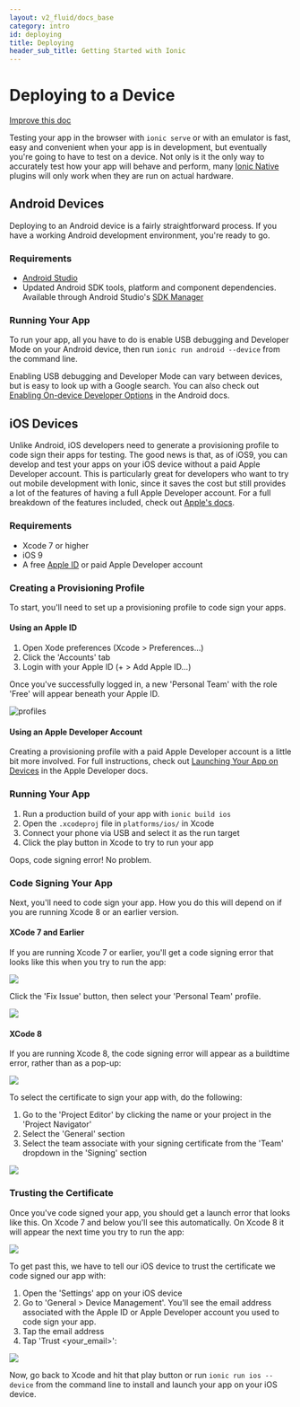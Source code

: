 ```yaml
---
layout: v2_fluid/docs_base
category: intro
id: deploying
title: Deploying
header_sub_title: Getting Started with Ionic
---
```



# Deploying to a Device

<a class="improve-v2-docs" href='https://github.com/driftyco/ionic-site/edit/master/content/docs/v2/setup/migration/index.md'>Improve this doc</a>

Testing your app in the browser with `ionic serve` or with an emulator is fast, easy and convenient when your app is in development, but eventually you're going to have to test on a device. Not only is it the only way to accurately test how your app will behave and perform, many [Ionic Native](http://ionicframework.com/docs/v2/native/) plugins will only work when they are run on actual hardware.

## Android Devices

Deploying to an Android device is a fairly straightforward process. If you have a working Android development environment, you're ready to go.

### Requirements

- [Android Studio](https://developer.android.com/studio/index.html)
- Updated Android SDK tools, platform and component dependencies. Available through Android Studio's [SDK Manager](https://developer.android.com/studio/intro/update.html)

### Running Your App

To run your app, all you have to do is enable USB debugging and Developer Mode on your Android device, then run `ionic run android --device` from the command line.

Enabling USB debugging and Developer Mode can vary between devices, but is easy to look up with a Google search. You can also check out [Enabling On-device Developer Options](https://developer.android.com/studio/run/device.html#developer-device-options) in the Android docs.

## iOS Devices

Unlike Android, iOS developers need to generate a provisioning profile to code sign their apps for testing. The good news is that, as of iOS9, you can develop and test your apps on your iOS device without a paid Apple Developer account. This is particularly great for developers who want to try out mobile development with Ionic, since it saves the cost but still provides a lot of the features of having a full Apple Developer account. For a full breakdown of the features included, check out [Apple's docs](https://developer.apple.com/library/ios/documentation/IDEs/Conceptual/AppDistributionGuide/SupportedCapabilities/SupportedCapabilities.html#//apple_ref/doc/uid/TP40012582-CH38-SW1).

### Requirements

- Xcode 7 or higher
- iOS 9
- A free [Apple ID](https://appleid.apple.com/) or paid Apple Developer account

### Creating a Provisioning Profile

To start, you'll need to set up a provisioning profile to code sign your apps.

#### Using an Apple ID

1. Open Xode preferences (Xcode > Preferences...)
2. Click the 'Accounts' tab
3. Login with your Apple ID (+ > Add Apple ID...)

Once you've successfully logged in, a new 'Personal Team' with the role 'Free' will appear beneath your Apple ID.

<img src="/img/docs/deploying/profiles.jpg" alt="profiles">

#### Using an Apple Developer Account

Creating a provisioning profile with a paid Apple Developer account is a little bit more involved. For full instructions, check out [Launching Your App on Devices](https://developer.apple.com/library/content/documentation/IDEs/Conceptual/AppDistributionGuide/LaunchingYourApponDevices/LaunchingYourApponDevices.html) in the Apple Developer docs.

### Running Your App

1. Run a production build of your app with `ionic build ios`
2. Open the `.xcodeproj` file in `platforms/ios/` in Xcode
3. Connect your phone via USB and select it as the run target
4. Click the play button in Xcode to try to run your app

Oops, code signing error! No problem.

### Code Signing Your App

Next, you'll need to code sign your app. How you do this will depend on if you are running Xcode 8 or an earlier version.

#### XCode 7 and Earlier ####

If you are running Xcode 7 or earlier, you'll get a code signing error that looks like this when you try to run the app:

<img src="/img/docs/deploying/sign-fail-1.jpg">

Click the 'Fix Issue' button, then select your 'Personal Team' profile.

<img src="/img/docs/deploying/team-menu-1.jpg">

#### XCode 8 ####

If you are running Xcode 8, the code signing error will appear as a buildtime error, rather than as a pop-up:

<img src="/img/docs/deploying/code-sign-err-xcode8.png">

To select the certificate to sign your app with, do the following:

1. Go to the 'Project Editor' by clicking the name or your project in the 'Project Navigator'
2. Select the 'General' section
3. Select the team associate with your signing certificate from the 'Team' dropdown in the 'Signing' section

<img src="/img/docs/deploying/code-sign-xcode8.png">

### Trusting the Certificate ###

Once you've code signed your app, you should get a launch error that looks like this. On Xcode 7 and below you'll see this automatically. On Xcode 8 it will appear the next time you try to run the app:

<img src="/img/docs/deploying/launch-fail-1.jpg">

To get past this, we have to tell our iOS device to trust the certificate we code signed our app with:

1. Open the 'Settings' app on your iOS device
2. Go to 'General > Device Management'. You'll see the email address associated with the Apple ID or Apple Developer account you used to code sign your app.
3. Tap the email address
4. Tap 'Trust &lt;your_email&gt;':

<img src="/img/docs/deploying/verify.jpg">

Now, go back to Xcode and hit that play button or run `ionic run ios --device` from the command line to install and launch your app on your iOS device.
